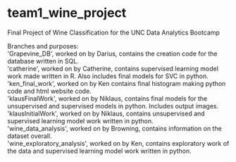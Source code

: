 # team1_wine_project
Final Project of Wine Classification for the UNC Data Analytics Bootcamp

Branches and purposes:  
'Grapevine_DB', worked on by Darius, contains the creation code for the database written in SQL.  
'catherine', worked on by Catherine, contains supervised learning model work made written in R. Also includes final models for SVC in python.
'ken_final_work', worked on by Ken contains final histogram making python code and html website code.  
'klausFinalWork', worked on by Niklaus, contains final models for the unsupervised and supervised models in python. Includes output images.  
'klausInitialWork', worked on by Niklaus, contains unsupervised and supervised learning model work written in python.  
'wine_data_analysis', worked on by Browning, contains information on the dataset overall.  
'wine_exploratory_analysis', worked on by Ken, contains exploratory work of the data and supervised learning model work written in python.  
